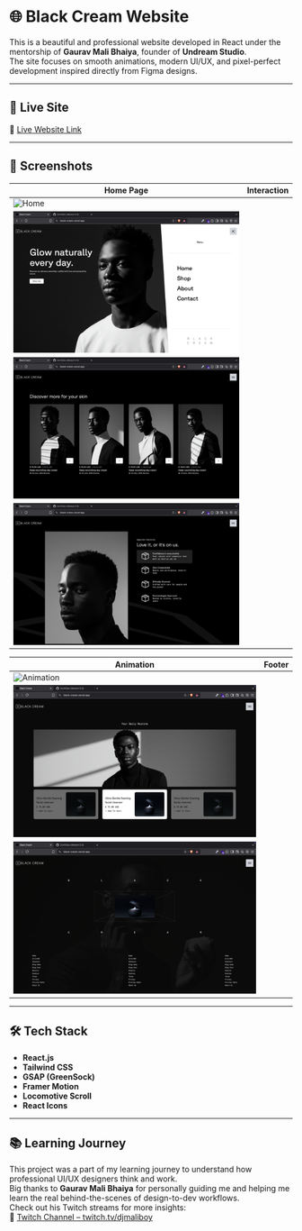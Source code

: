 # 🌐 Black Cream Website

This is a beautiful and professional website developed in React under the mentorship of **Gaurav Mali Bhaiya**, founder of **Undream Studio**.  
The site focuses on smooth animations, modern UI/UX, and pixel-perfect development inspired directly from Figma designs.

---

## 🚀 Live Site

🔗 [Live Website Link](https://black-cream.vercel.app/)

---

## 📸 Screenshots

| Home Page                                     | Interaction |
| --------------------------------------------- | ----------- |
| ![Home](/public/screenshots/hero.png)         |
| ![Menu](/public/screenshots/hero-menu.png)    |
| ![Products](/public/screenshots/product.png)  |
| ![Interaction](/public/screenshots/slide.png) |

| Animation                                         | Footer |
| ------------------------------------------------- | ------ |
| ![Animation](/public/screenshots/slide-timer.png) |
| ![Cards](/public/screenshots/grid.png)            |
| ![Footer](/public/screenshots/footer.png)         |

---

## 🛠️ Tech Stack

- **React.js**
- **Tailwind CSS**
- **GSAP (GreenSock)**
- **Framer Motion**
- **Locomotive Scroll**
- **React Icons**

---

## 📚 Learning Journey

This project was a part of my learning journey to understand how professional UI/UX designers think and work.  
Big thanks to **Gaurav Mali Bhaiya** for personally guiding me and helping me learn the real behind-the-scenes of design-to-dev workflows.  
Check out his Twitch streams for more insights:  
🎥 [Twitch Channel – twitch.tv/djmaliboy](https://www.twitch.tv/djmaliboy/videos)
